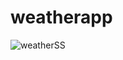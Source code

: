# weatherapp

![weatherSS](https://github.com/rmdbarbosa/weatherapp/assets/69510537/e54a1c57-e99e-481e-99c8-8cc660ff55fe)
